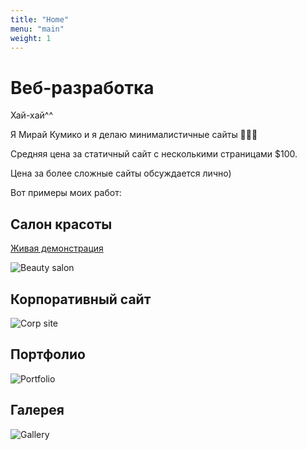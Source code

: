```yaml
---
title: "Home"
menu: "main"
weight: 1
---
```


# Веб-разработка

Хай-хай^^

Я Мирай Кумико и я делаю минималистичные сайты 🫸✨🫷

Средняя цена за статичный сайт с несколькими страницами $100.

Цена за более сложные сайты обсуждается лично)

Вот примеры моих работ:

## Салон красоты

[Живая демонстрация](https://mk-beauty-salon.netlify.app)

![Beauty salon](/images/beauty-salon.webp "Beauty salon")

## Корпоративный сайт

![Corp site](/images/corp.webp "Corp site")

## Портфолио

![Portfolio](/images/portfolio.webp "Portfolio")

## Галерея

![Gallery](/images/gallery.webp "Gallery")
